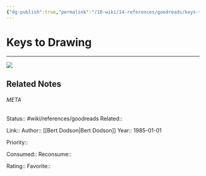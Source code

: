 ```yaml
---
{"dg-publish":true,"permalink":"/10-wiki/14-references/goodreads/keys-to-drawing-0891343377/","title":"Keys to Drawing"}
---
```


# Keys to Drawing
---
![](https://i.gr-assets.com/images/S/compressed.photo.goodreads.com/books/1172360760l/168814._SX318_.jpg)

## Related Notes




###### META
Status:: #wiki/references/goodreads
Related:: 

Link:: 
Author:: [[Bert Dodson\|Bert Dodson]]
Year:: 1985-01-01

Priority:: 

Consumed:: 
Reconsume:: 

Rating:: 
Favorite:: 
